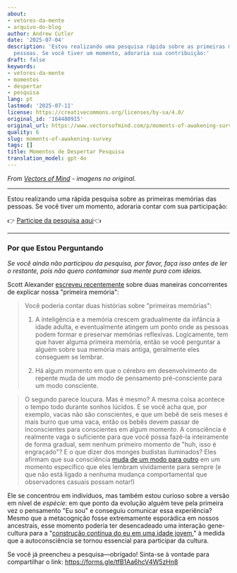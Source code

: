 ```yaml
---
about:
- vetores-da-mente
- arquivo-do-blog
author: Andrew Cutler
date: '2025-07-04'
description: 'Estou realizando uma pesquisa rápida sobre as primeiras memórias das
  pessoas. Se você tiver um momento, adoraria sua contribuição:'
draft: false
keywords:
- vetores-da-mente
- momentos
- despertar
- pesquisa
lang: pt
lastmod: '2025-07-11'
license: https://creativecommons.org/licenses/by-sa/4.0/
original_id: '164480915'
original_url: https://www.vectorsofmind.com/p/moments-of-awakening-survey
quality: 6
slug: moments-of-awakening-survey
tags: []
title: Momentos de Despertar Pesquisa
translation_model: gpt-4o
---
```


*From [Vectors of Mind](https://www.vectorsofmind.com/p/moments-of-awakening-survey) - imagens no original.*

---

Estou realizando uma rápida pesquisa sobre as primeiras memórias das pessoas. Se você tiver um momento, adoraria contar com sua participação:

👉 [Participe da pesquisa aqui](https://forms.gle/tfB1Aa6hcV4W5zHn8)👈

* * *

### Por que Estou Perguntando

_Se você ainda não participou da pesquisa, por favor, faça isso antes de ler o restante, pois não quero contaminar sua mente pura com ideias._

Scott Alexander [escreveu recentemente](https://www.astralcodexten.com/p/moments-of-awakening) sobre duas maneiras concorrentes de explicar nossa "primeira memória":

> Você poderia contar duas histórias sobre "primeiras memórias":
> 
> 1. A inteligência e a memória crescem gradualmente da infância à idade adulta, e eventualmente atingem um ponto onde as pessoas podem formar e preservar memórias reflexivas. Logicamente, tem que haver alguma primeira memória, então se você perguntar a alguém sobre sua memória mais antiga, geralmente eles conseguem se lembrar.
> 
> 2. Há algum momento em que o cérebro em desenvolvimento de repente muda de um modo de pensamento pré-consciente para um modo consciente.
> 
> 

> 
> O segundo parece loucura. Mas é mesmo? A mesma coisa acontece o tempo todo durante sonhos lúcidos. E se você acha que, por exemplo, vacas não são conscientes, e que um bebê de seis meses é mais burro que uma vaca, então os bebês devem passar de inconscientes para conscientes em algum momento. A consciência é realmente vaga o suficiente para que você possa fazê-la inteiramente de forma gradual, sem nenhum primeiro momento de "huh, isso é engraçado"? E o que dizer dos monges budistas iluminados? Eles afirmam que sua consciência [muda de um modo para outro](https://slatestarcodex.com/2019/10/21/the-pnse-paper/) em um momento específico que eles lembram vividamente para sempre (e que não está ligado a nenhuma mudança comportamental que observadores casuais possam notar!)

Ele se concentrou em indivíduos, mas também estou curioso sobre a versão em nível de _espécie_: em que ponto da evolução alguém teve pela primeira vez o pensamento "Eu sou" e conseguiu comunicar essa experiência? Mesmo que a metacognição fosse extremamente esporádica em nossos ancestrais, esse momento poderia ter desencadeado uma interação gene-cultura para a "[construção contínua do eu em uma idade jovem](https://www.vectorsofmind.com/i/140565846/weak-etoc)," à medida que a autoconsciência se tornou essencial para participar da cultura.

Se você já preencheu a pesquisa—obrigado! Sinta-se à vontade para compartilhar o link: https://forms.gle/tfB1Aa6hcV4W5zHn8